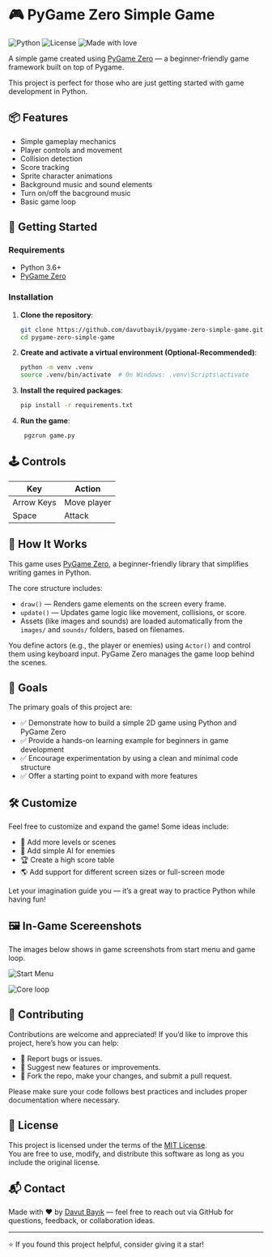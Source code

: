 # 🎮 PyGame Zero Simple Game

![Python](https://img.shields.io/badge/Python-3.6%2B-blue.svg)
![License](https://img.shields.io/badge/license-MIT-green.svg)
![Made with love](https://img.shields.io/badge/Made%20with-%E2%9D%A4-red)


A simple game created using [PyGame Zero](https://pygame-zero.readthedocs.io/en/stable/) — a beginner-friendly game framework built on top of Pygame.

This project is perfect for those who are just getting started with game development in Python.

## 📦 Features

- Simple gameplay mechanics
- Player controls and movement
- Collision detection
- Score tracking
- Sprite character animations
- Background music and sound elements
- Turn on/off the bacground music
- Basic game loop

## 🚀 Getting Started

### Requirements

- Python 3.6+
- [PyGame Zero](https://pygame-zero.readthedocs.io/en/stable/)

### Installation

1. **Clone the repository**:

   ```bash
   git clone https://github.com/davutbayik/pygame-zero-simple-game.git
   cd pygame-zero-simple-game

2. **Create and activate a virtual environment (Optional-Recommended)**:
   ```bash
   python -m venv .venv
   source .venv/bin/activate  # On Windows: .venv\Scripts\activate

3. **Install the required packages**:
   ```bash
   pip install -r requirements.txt

4. **Run the game**:
   ```bash
    pgzrun game.py

## 🕹 Controls

| Key            | Action             |
|----------------|--------------------|
| Arrow Keys     | Move player        |
| Space          | Attack             |

## 🧠 How It Works

This game uses [PyGame Zero](https://pygame-zero.readthedocs.io/en/stable/), a beginner-friendly library that simplifies writing games in Python.

The core structure includes:

- `draw()` — Renders game elements on the screen every frame.
- `update()` — Updates game logic like movement, collisions, or score.
- Assets (like images and sounds) are loaded automatically from the `images/` and `sounds/` folders, based on filenames.

You define actors (e.g., the player or enemies) using `Actor()` and control them using keyboard input. PyGame Zero manages the game loop behind the scenes.

## 🎯 Goals

The primary goals of this project are:

- ✅ Demonstrate how to build a simple 2D game using Python and PyGame Zero
- ✅ Provide a hands-on learning example for beginners in game development
- ✅ Encourage experimentation by using a clean and minimal code structure
- ✅ Offer a starting point to expand with more features

## 🛠️ Customize

Feel free to customize and expand the game! Some ideas include:

- 🎨 Add more levels or scenes
- 🧠 Add simple AI for enemies
- 🏆 Create a high score table
- 🌎 Add support for different screen sizes or full-screen mode

Let your imagination guide you — it’s a great way to practice Python while having fun!

## 🖼 In-Game Scereenshots

The images below shows in game screenshots from start menu and game loop.

![Start Menu](assets/monster_smash.png)

![Core loop](assets/monster_smash_2.png)

## 🤝 Contributing

Contributions are welcome and appreciated! If you’d like to improve this project, here’s how you can help:

- 🐞 Report bugs or issues.
- 🌟 Suggest new features or improvements.
- 🔀 Fork the repo, make your changes, and submit a pull request.

Please make sure your code follows best practices and includes proper documentation where necessary.

## 📄 License

This project is licensed under the terms of the [MIT License](LICENSE).  
You are free to use, modify, and distribute this software as long as you include the original license.

## 📬 Contact

Made with ❤️ by [Davut Bayık](https://github.com/davutbayik) — feel free to reach out via GitHub for questions, feedback, or collaboration ideas.

---

⭐ If you found this project helpful, consider giving it a star!
